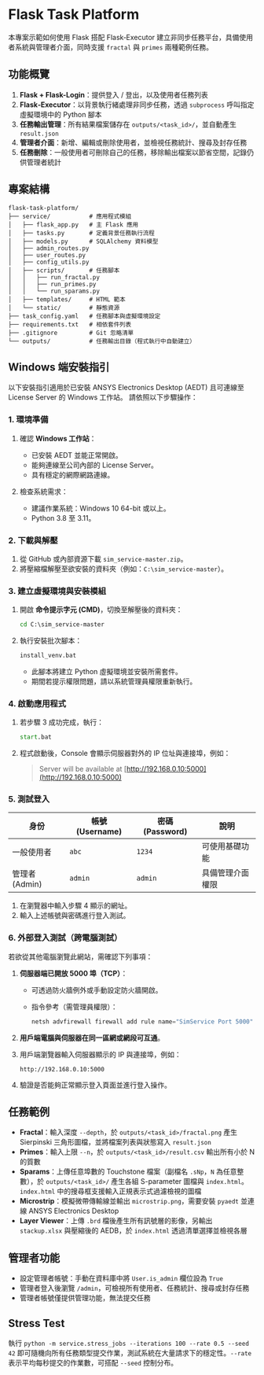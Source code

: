 # Flask Task Platform

本專案示範如何使用 Flask 搭配 Flask‑Executor 建立非同步任務平台，具備使用者系統與管理者介面，同時支援 `fractal` 與 `primes` 兩種範例任務。

## 功能概覽
1. **Flask + Flask-Login**：提供登入 / 登出，以及使用者任務列表
2. **Flask‑Executor**：以背景執行緒處理非同步任務，透過 `subprocess` 呼叫指定虛擬環境中的 Python 腳本
3. **任務輸出管理**：所有結果檔案儲存在 `outputs/<task_id>/`，並自動產生 `result.json`
4. **管理者介面**：新增、編輯或刪除使用者，並檢視任務統計、搜尋及封存任務
5. **任務刪除**：一般使用者可刪除自己的任務，移除輸出檔案以節省空間，記錄仍供管理者統計

## 專案結構
```
flask-task-platform/
├── service/           # 應用程式模組
│   ├── flask_app.py   # 主 Flask 應用
│   ├── tasks.py       # 定義背景任務執行流程
│   ├── models.py      # SQLAlchemy 資料模型
│   ├── admin_routes.py
│   ├── user_routes.py
│   ├── config_utils.py
│   ├── scripts/       # 任務腳本
│   │   ├── run_fractal.py
│   │   ├── run_primes.py
│   │   └── run_sparams.py
│   ├── templates/     # HTML 範本
│   └── static/        # 靜態資源
├── task_config.yaml   # 任務腳本與虛擬環境設定
├── requirements.txt   # 相依套件列表
├── .gitignore         # Git 忽略清單
└── outputs/           # 任務輸出目錄（程式執行中自動建立）
```

## Windows 端安裝指引

以下安裝指引適用於已安裝 ANSYS Electronics Desktop (AEDT) 且可連線至 License Server 的 Windows 工作站。
請依照以下步驟操作：

### 1. 環境準備

1. 確認 **Windows 工作站**：

   * 已安裝 AEDT 並能正常開啟。
   * 能夠連線至公司內部的 License Server。
   * 具有穩定的網際網路連線。

2. 檢查系統需求：

   * 建議作業系統：Windows 10 64-bit 或以上。
   * Python 3.8 至 3.11。

### 2. 下載與解壓

1. 從 GitHub 或內部資源下載 `sim_service-master.zip`。
2. 將壓縮檔解壓至欲安裝的資料夾（例如：`C:\sim_service-master`）。


### 3. 建立虛擬環境與安裝模組

1. 開啟 **命令提示字元 (CMD)**，切換至解壓後的資料夾：

   ```bat
   cd C:\sim_service-master
   ```

2. 執行安裝批次腳本：

   ```bat
   install_venv.bat
   ```

   * 此腳本將建立 Python 虛擬環境並安裝所需套件。
   * 期間若提示權限問題，請以系統管理員權限重新執行。


### 4. 啟動應用程式

1. 若步驟 3 成功完成，執行：

   ```bat
   start.bat
   ```

2. 程式啟動後，Console 會顯示伺服器對外的 IP 位址與連接埠，例如：

   > Server will be available at [http://192.168.0.10:5000](http://192.168.0.10:5000)

### 5. 測試登入

| 身份          | 帳號 (Username) | 密碼 (Password) | 說明       |
| ----------- | ------------- | ------------- | -------- |
| 一般使用者       | `abc`         | `1234`        | 可使用基礎功能  |
| 管理者 (Admin) | `admin`       | `admin`       | 具備管理介面權限 |

1. 在瀏覽器中輸入步驟 4 顯示的網址。
2. 輸入上述帳號與密碼進行登入測試。

### 6. 外部登入測試（跨電腦測試）

若欲從其他電腦瀏覽此網站，需確認下列事項：

1. **伺服器端已開放 5000 埠（TCP）**：

   * 可透過防火牆例外或手動設定防火牆開啟。
   * 指令參考（需管理員權限）：

     ```powershell
     netsh advfirewall firewall add rule name="SimService Port 5000" dir=in action=allow protocol=TCP localport=5000
     ```

2. **用戶端電腦與伺服器在同一區網或網段可互通**。

3. 用戶端瀏覽器輸入伺服器顯示的 IP 與連接埠，例如：

   ```
   http://192.168.0.10:5000
   ```

4. 驗證是否能夠正常顯示登入頁面並進行登入操作。

## 任務範例
- **Fractal**：輸入深度 `--depth`，於 `outputs/<task_id>/fractal.png` 產生 Sierpinski 三角形圖檔，並將檔案列表與狀態寫入 `result.json`
- **Primes**：輸入上限 `--n`，於 `outputs/<task_id>/result.csv` 輸出所有小於 N 的質數
- **Sparams**：上傳任意埠數的 Touchstone 檔案（副檔名 `.sNp`，`N` 為任意整數），於 `outputs/<task_id>/` 產生各組 S-parameter 圖檔與 `index.html`。`index.html` 中的搜尋框支援輸入正規表示式過濾檢視的圖檔
- **Microstrip**：模擬微帶傳輸線並輸出 `microstrip.png`，需要安裝 `pyaedt` 並連線 ANSYS Electronics Desktop
- **Layer Viewer**：上傳 `.brd` 檔後產生所有訊號層的影像，另輸出 `stackup.xlsx` 與壓縮後的 AEDB，於 `index.html` 透過清單選擇並檢視各層

## 管理者功能
- 設定管理者帳號：手動在資料庫中將 `User.is_admin` 欄位設為 `True`
- 管理者登入後瀏覽 `/admin`，可檢視所有使用者、任務統計、搜尋或封存任務
- 管理者帳號僅提供管理功能，無法提交任務

## Stress Test
執行 `python -m service.stress_jobs --iterations 100 --rate 0.5 --seed 42` 即可隨機向所有任務類型提交作業，測試系統在大量請求下的穩定性。`--rate` 表示平均每秒提交的作業數，可搭配 `--seed` 控制分布。

